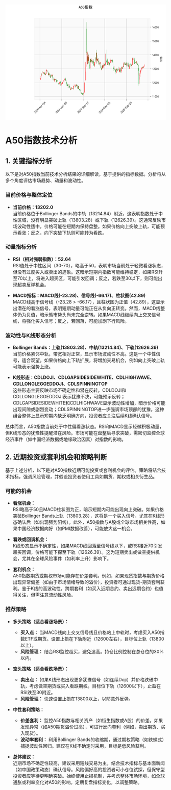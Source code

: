 ![图](A50.png)

# A50指数技术分析

## 1. 关键指标分析
以下是对A50指数当前技术分析结果的详细解读，基于提供的指标数据。分析将从多个角度评估市场趋势、动量和波动性。

### 当前价格与整体定位
- **当前价格：13202.0**  
  当前价格位于Bollinger Bands的中轨（13214.84）附近，这表明指数处于中性区域，没有明显突破上轨（13803.28）或下轨（12626.39）。这通常反映市场波动性适中，价格可能在短期内保持盘整。如果价格向上突破上轨，可能预示看涨；反之，向下突破下轨则可能转为看跌。

### 动量指标分析
- **RSI（相对强弱指数）：52.64**  
  RSI值处于中性区间（30-70），略高于50，表明市场当前处于轻微看涨状态，但没有过度买入或卖出的迹象。这暗示短期内指数可能维持稳定，如果RSI升至70以上，将进入超买区，可能引发回调；反之，若跌至30以下，则可能出现超卖反弹机会。

- **MACD指标：MACD线(-23.28)、信号线(-66.17)、柱状图(42.89)**  
  MACD线高于信号线（-23.28 > -66.17），且柱状图为正值（42.89），这显示出潜在的看涨信号，表明短期动量可能正在从负向正转变。然而，MACD线整体仍为负值，暗示熊市势头尚未完全逆转。如果MACD线继续向上交叉信号线，将强化买入信号；反之，若回落，可能加剧下行风险。

### 波动性与K线形态分析
- **Bollinger Bands：上轨(13803.28)、中轨(13214.84)、下轨(12626.39)**  
  当前价格紧邻中轨，带宽相对正常，显示市场波动性不高。这是一个中性信号，适合观望。如果价格向上下轨扩展，将增加交易机会，例如向上突破上轨可能表示强势上涨。

- **K线形态：CDLDOJI、CDLGAPSIDESIDEWHITE、CDLHIGHWAVE、CDLLONGLEGGEDDOJI、CDLSPINNINGTOP**  
  这些形态主要反映市场不确定性和潜在反转。CDLDOJI和CDLLONGLEGGEDDOJI表示犹豫不决，可能预示反转；CDLGAPSIDESIDEWHITE和CDLHIGHWAVE显示波动性增加，暗示价格可能出现间隙或剧烈变动；CDLSPINNINGTOP进一步强调市场顶部的犹豫。这种组合整体上显示短期内缺乏明确方向，投资者应关注后续K线确认信号。

总体而言，A50指数当前处于中性偏看涨状态。RSI和MACD显示轻微积极动量，但K线形态的犹豫性提醒潜在风险。市场可能在盘整后寻求突破，需密切监控全球经济事件（如中国经济数据或地缘政治因素）对指数的影响。

## 2. 近期投资或套利机会和策略判断
基于上述分析，以下是对A50指数近期可能投资或套利机会的评估。策略将结合技术指标，强调风险管理，并假设投资者使用工具如期货、期权或相关衍生品。

### 可能的机会
- **看涨机会：**  
  RSI略高于50且MACD柱状图为正，暗示短期内可能出现向上突破。如果价格突破Bollinger Bands上轨（13803.28），这将是一个买入信号，尤其在K线形态确认后（如出现强势阳线）。此外，A50指数与A股或全球市场相关性高，如果中国经济数据向好（如PMI数据改善），可能放大这一机会。

- **看跌或回调机会：**  
  K线形态显示不确定性，如果MACD线回落至信号线以下，或RSI接近70引发超买回调，价格可能下探至下轨（12626.39）。这为短期卖出或做空提供机会，尤其在全球风险事件（如利率上升）影响下。

- **套利机会：**  
  A50指数期货或期权市场可能存在价差套利。例如，如果现货指数与期货价格出现异常偏差（如由于市场情绪导致的溢价），投资者可通过现货-期货套利获利。鉴于K线的高波动性，跨期套利（如买入近期合约、卖出远期合约）也值得关注，但需注意流动性风险。

### 推荐策略
- **多头策略（适合看涨场景）：**  
  - **买入点：** 当MACD线向上交叉信号线且价格站上中轨时，考虑买入A50指数ETF或期货。设置止损在下轨附近（12600左右），目标位上轨（13800以上）。  
  - **风险管理：** 结合RSI监控超买，避免追高。持仓比例控制在总仓位的30%以内。

- **空头策略（适合看跌场景）：**  
  - **卖出点：** 如果K线形态出现更多犹豫信号（如连续Doji）并价格跌破中轨，考虑做空期货或买入看跌期权。目标位下轨（12600以下），止盈在RSI跌至30附近。  
  - **风险管理：** 快速设置止损在13800以上，以防意外反弹。

- **中性套利策略：**  
  - **价差套利：** 监控A50指数与相关资产（如恒生指数或A股）的价差。如果发现异常（如A50期货溢价过高），可进行反向套利（例如，卖出期货、买入现货）。  
  - **波动率套利：** 利用Bollinger Bands的收缩期，通过期权策略（如铁蝶式）捕捉波动性回归。建议在K线不确定时采用，目标是低风险获利。

- **总体建议：**  
  近期市场不确定性较高，建议采用短线交易为主，结合技术指标与基本面新闻（如中国政策动态）确认信号。风险偏好高的投资者可小仓位试探，但保守型投资者应等待更明确突破。始终使用止损机制，并考虑整体市场环境，如全球通胀或利率变化对A50的影响。定期复盘指标变化，以调整策略。